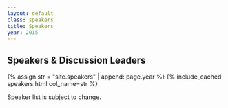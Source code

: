 ```yaml
---
layout: default
class: speakers
title: Speakers
year: 2015
---
```


<h2>Speakers & Discussion Leaders</h2>

{% assign str = "site.speakers" | append: page.year %}
{% include_cached speakers.html col_name=str %}

<p class="collections-tag">Speaker list is subject to change.</p>

